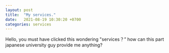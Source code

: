```yaml
---
layout: post
title:  "My services."
date:   2021-08-19 10:30:20 +0700
categories: services
---
```

Hello, you must have clicked this wondering "services？” how can this part japanese university guy provide me anything? 